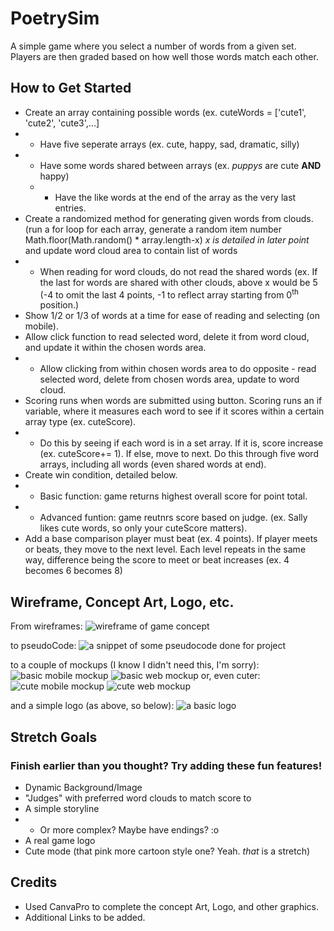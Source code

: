 # PoetrySim
A simple game where you select a number of words from a given set. Players are then graded based on how well those words match each other. 

## How to Get Started
- Create an array containing possible words (ex. cuteWords = ['cute1', 'cute2', 'cute3',...] 
- - Have five seperate arrays (ex. cute, happy, sad, dramatic, silly)
- - Have some words shared between arrays (ex. *puppys* are cute **AND** happy)
  - - Have the like words at the end of the array as the very last entries.
- Create a randomized method for generating given words from clouds. (run a for loop for each array, generate a random item number Math.floor(Math.random() * array.length-x) *x is detailed in later point* and update word cloud area to contain list of words
- - When reading for word clouds, do not read the shared words (ex. If the last for words are shared with other clouds, above x would be 5 (-4 to omit the last 4 points, -1 to reflect array starting from 0<sup>th</sup> position.) 
- Show 1/2 or 1/3 of words at a time for ease of reading and selecting (on mobile). 
- Allow click function to read selected word, delete it from word cloud, and update it within the chosen words area.
- - Allow clicking from within chosen words area to do opposite - read selected word, delete from chosen words area, update to word cloud.
- Scoring runs when words are submitted using button. Scoring runs an if variable, where it measures each word to see if it scores within a certain array type (ex. cuteScore).
- - Do this by seeing if each word is in a set array. If it is, score increase (ex. cuteScore+= 1). If else, move to next. Do this through five word arrays, including all words (even shared words at end).
- Create win condition, detailed below. 
- - Basic function: game returns highest overall score for point total.
- - Advanced funtion: game reutnrs score based on judge. (ex. Sally likes cute words, so only your cuteScore matters).
- Add a base comparison player must beat (ex. 4 points). If player meets or beats, they move to the next level. Each level repeats in the same way, difference being the score to meet or beat increases (ex. 4 becomes 6 becomes 8)


## Wireframe, Concept Art, Logo, etc. 
From wireframes: 
![wireframe of game concept](assets/PoetrySimWireframes.jpg)

to pseudoCode:
![a snippet of some pseudocode done for project](assets/pseudoCodeSnippet.png)

to a couple of mockups (I know I didn't need this, I'm sorry):
![basic mobile mockup](assets/basicMobile.png)
![basic web mockup](assets/basicWeb.png)
or, even cuter: 
![cute mobile mockup](assets/cuteMobile.png)
![cute web mockup](assets/cuteWeb.png)

and a simple logo (as above, so below): 
![a basic logo](assets/logos/line%20red.png)


## Stretch Goals
### Finish earlier than you thought? Try adding these fun features!
- Dynamic Background/Image
- "Judges" with preferred word clouds to match score to
- A simple storyline
- - Or more complex? Maybe have endings? :o
- A real game logo
- Cute mode (that pink more cartoon style one? Yeah. *that* is a stretch)

## Credits
- Used CanvaPro to complete the concept Art, Logo, and other graphics.
- Additional Links to be added. 
